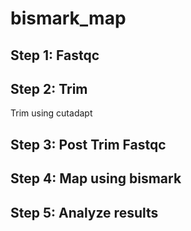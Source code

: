 # bismark_map
## Step 1: Fastqc

## Step 2: Trim
Trim using cutadapt
## Step 3: Post Trim Fastqc
## Step 4: Map using bismark
## Step 5: Analyze results